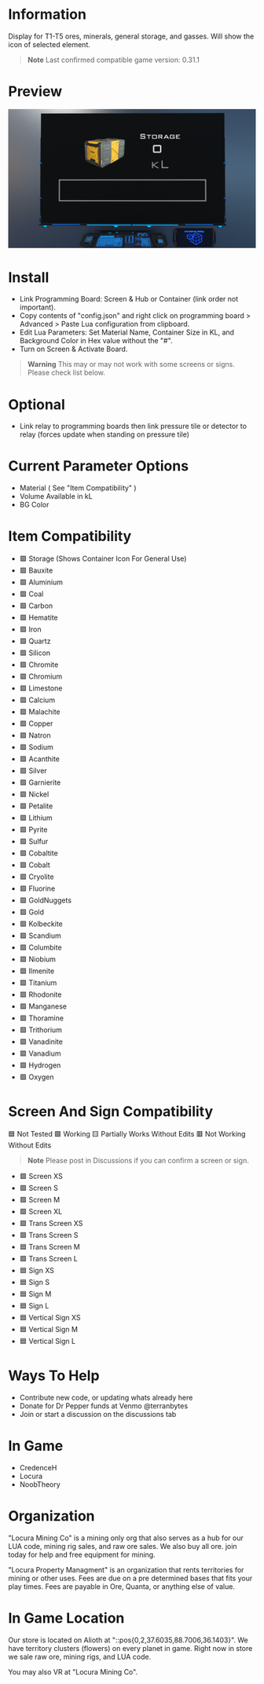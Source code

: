 # Information
Display for T1-T5 ores, minerals, general storage, and gasses. Will show the icon of selected element.
> **Note**
> Last confirmed compatible game version: 0.31.1

# Preview
![Image of Screen](DU-Basic-Storage-Capacity.png?raw=true)

# Install
- Link Programming Board: Screen & Hub or Container (link order not important).
- Copy contents of "config.json" and right click on programming board > Advanced > Paste Lua configuration from clipboard.
- Edit Lua Parameters: Set Material Name,  Container Size in KL, and Background Color in Hex value without the "#".
- Turn on Screen & Activate Board.

> **Warning**
> This may or may not work with some screens or signs. Please check list below.

# Optional
- Link relay to programming boards then link pressure tile or detector to relay (forces update when standing on pressure tile)

# Current Parameter Options
- Material ( See "Item Compatibility" )
- Volume Available in kL
- BG Color

# Item Compatibility
- :green_square: Storage (Shows Container Icon For General Use)
- :green_square: Bauxite
- :green_square: Aluminium
- :green_square: Coal
- :green_square: Carbon
- :green_square: Hematite
- :green_square: Iron
- :green_square: Quartz
- :green_square: Silicon
- :green_square: Chromite
- :green_square: Chromium
- :green_square: Limestone
- :green_square: Calcium
- :green_square: Malachite
- :green_square: Copper
- :green_square: Natron
- :green_square: Sodium
- :green_square: Acanthite
- :green_square: Silver
- :green_square: Garnierite
- :green_square: Nickel
- :green_square: Petalite
- :green_square: Lithium
- :green_square: Pyrite
- :green_square: Sulfur
- :green_square: Cobaltite
- :green_square: Cobalt
- :green_square: Cryolite
- :green_square: Fluorine
- :green_square: GoldNuggets
- :green_square: Gold
- :green_square: Kolbeckite
- :green_square: Scandium
- :green_square: Columbite
- :green_square: Niobium
- :green_square: Ilmenite
- :green_square: Titanium
- :green_square: Rhodonite
- :green_square: Manganese
- :green_square: Thoramine
- :green_square: Trithorium
- :green_square: Vanadinite
- :green_square: Vanadium
- :green_square: Hydrogen
- :green_square: Oxygen

# Screen And Sign Compatibility
:blue_square: Not Tested :green_square: Working :yellow_square: Partially Works Without Edits :red_square: Not Working Without Edits
> **Note**
> Please post in Discussions if you can confirm a screen or sign.

- :green_square: Screen XS
- :green_square: Screen S
- :green_square: Screen M
- :green_square: Screen XL
- :green_square: Trans Screen XS
- :green_square: Trans Screen S
- :blue_square: Trans Screen M
- :green_square: Trans Screen L
- :blue_square: Sign XS
- :blue_square: Sign S
- :blue_square: Sign M
- :blue_square: Sign L
- :blue_square: Vertical Sign XS
- :blue_square: Vertical Sign M
- :blue_square: Vertical Sign L

# Ways To Help
- Contribute new code, or updating whats already here
- Donate for Dr Pepper funds at Venmo @terranbytes
- Join or start a discussion on the discussions tab

# In Game
- CredenceH
- Locura
- NoobTheory

# Organization
"Locura Mining Co" is a mining only org that also serves as a hub for our LUA code, mining rig sales, and raw ore sales. We also buy all ore. join today for help and free equipment for mining.

"Locura Property Managment" is an organization that rents territories for mining or other uses. Fees are due on a pre determined bases that fits your play times. Fees are payable in Ore, Quanta, or anything else of value. 

# In Game Location
Our store is located on Alioth at "::pos{0,2,37.6035,88.7006,36.1403}". We have territory clusters (flowers) on every planet in game. Right now in store we sale raw ore, mining rigs, and LUA code.

You may also VR at "Locura Mining Co". 
